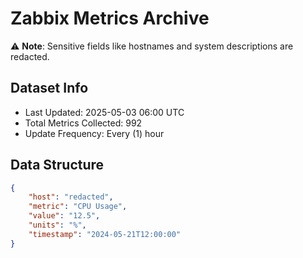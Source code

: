 # Zabbix Metrics Archive

⚠️ **Note**: Sensitive fields like hostnames and system descriptions are redacted.

## Dataset Info
- Last Updated: 2025-05-03 06:00 UTC
- Total Metrics Collected: 992
- Update Frequency: Every (1) hour

## Data Structure
```json
{
    "host": "redacted",
    "metric": "CPU Usage",
    "value": "12.5",
    "units": "%",
    "timestamp": "2024-05-21T12:00:00"
}
```
